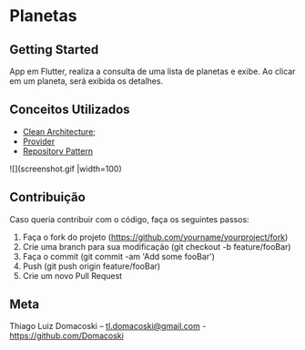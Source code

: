 # Planetas


## Getting Started
App em Flutter, realiza a consulta de uma lista de planetas e exibe.
Ao clicar em um planeta, será exibida os detalhes.

## Conceitos Utilizados
- [Clean Architecture](https://medium.com/@lopesvinicius1707/o-uso-da-clean-architeture-uma-abordagem-modular-b0905b59ab74);
- [Provider](https://pub.dev/packages/provider)
- [Repository Pattern](https://blog.kylegalbraith.com/2018/03/06/getting-familiar-with-the-awesome-repository-pattern/)

![](screenshot.gif |width=100)


 ## Contribuição
 Caso queria contribuir com o código, faça os seguintes passos:

 1. Faça o fork do projeto (https://github.com/yourname/yourproject/fork)
 2. Crie uma branch para sua modificação (git checkout -b feature/fooBar)
 3. Faça o commit (git commit -am 'Add some fooBar')
 4. Push (git push origin feature/fooBar)
 5. Crie um novo Pull Request

 ## Meta
 Thiago Luiz Domacoski – tl.domacoski@gmail.com - https://github.com/Domacoski
